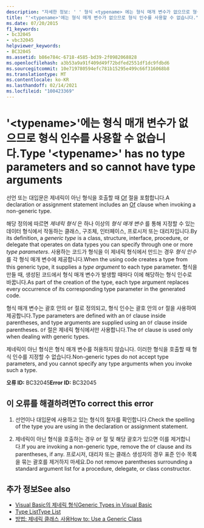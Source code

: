 ```yaml
---
description: "자세한 정보: ' ' 형식 <typename> 에는 형식 매개 변수가 없으므로 형식 인수를 사용할 수 없습니다."
title: "'<typename>'에는 형식 매개 변수가 없으므로 형식 인수를 사용할 수 없습니다."
ms.date: 07/20/2015
f1_keywords:
- bc32045
- vbc32045
helpviewer_keywords:
- BC32045
ms.assetid: b86e784c-6718-4585-bd39-2f0982068828
ms.openlocfilehash: a3b53a9a91f409d49f72bdfed2551df1dc9fdbd6
ms.sourcegitcommit: 10e719780594efc781b15295e499c66f316068b8
ms.translationtype: MT
ms.contentlocale: ko-KR
ms.lasthandoff: 02/14/2021
ms.locfileid: "100423369"
---
```

# <a name="type-typename-has-no-type-parameters-and-so-cannot-have-type-arguments"></a><span data-ttu-id="723b3-103">'\<typename>'에는 형식 매개 변수가 없으므로 형식 인수를 사용할 수 없습니다.</span><span class="sxs-lookup"><span data-stu-id="723b3-103">Type '\<typename>' has no type parameters and so cannot have type arguments</span></span>

<span data-ttu-id="723b3-104">선언 또는 대입문은 제네릭이 아닌 형식을 호출할 때 [Of](../language-reference/statements/of-clause.md) 절을 포함합니다.</span><span class="sxs-lookup"><span data-stu-id="723b3-104">A declaration or assignment statement includes an [Of](../language-reference/statements/of-clause.md) clause when invoking a non-generic type.</span></span>  
  
 <span data-ttu-id="723b3-105">해당 정의에 따르면 *제네릭 형식* 은 하나 이상의 *형식 매개 변수* 를 통해 지정할 수 있는 데이터 형식에서 작동하는 클래스, 구조체, 인터페이스, 프로시저 또는 대리자입니다.</span><span class="sxs-lookup"><span data-stu-id="723b3-105">By its definition, a *generic type* is a class, structure, interface, procedure, or delegate that operates on data types you can specify through one or more *type parameters*.</span></span> <span data-ttu-id="723b3-106">사용하는 코드가 형식을 이 제네릭 형식에서 만드는 경우 *형식 인수* 를 각 형식 매개 변수에 제공합니다.</span><span class="sxs-lookup"><span data-stu-id="723b3-106">When the using code creates a type from this generic type, it supplies a *type argument* to each type parameter.</span></span> <span data-ttu-id="723b3-107">형식을 만들 때, 생성된 코드에서 형식 매개 변수가 발생할 때마다 이에 해당하는 형식 인수로 바꿉니다.</span><span class="sxs-lookup"><span data-stu-id="723b3-107">As part of the creation of the type, each type argument replaces every occurrence of its corresponding type parameter in the generated code.</span></span>  
  
 <span data-ttu-id="723b3-108">형식 매개 변수는 괄호 안의 `Of` 절로 정의되고, 형식 인수는 괄호 안의 `Of` 절을 사용하여 제공합니다.</span><span class="sxs-lookup"><span data-stu-id="723b3-108">Type parameters are defined with an `Of` clause inside parentheses, and type arguments are supplied using an `Of` clause inside parentheses.</span></span> <span data-ttu-id="723b3-109">`Of` 절은 제네릭 형식에서만 사용합니다.</span><span class="sxs-lookup"><span data-stu-id="723b3-109">The `Of` clause is used only when dealing with generic types.</span></span>  
  
 <span data-ttu-id="723b3-110">제네릭이 아닌 형식은 형식 매개 변수를 허용하지 않습니다. 이러한 형식을 호출할 때 형식 인수를 지정할 수 없습니다.</span><span class="sxs-lookup"><span data-stu-id="723b3-110">Non-generic types do not accept type parameters, and you cannot specify any type arguments when you invoke such a type.</span></span>  
  
 <span data-ttu-id="723b3-111">**오류 ID:** BC32045</span><span class="sxs-lookup"><span data-stu-id="723b3-111">**Error ID:** BC32045</span></span>  
  
## <a name="to-correct-this-error"></a><span data-ttu-id="723b3-112">이 오류를 해결하려면</span><span class="sxs-lookup"><span data-stu-id="723b3-112">To correct this error</span></span>  
  
1. <span data-ttu-id="723b3-113">선언이나 대입문에 사용하고 있는 형식의 철자를 확인합니다.</span><span class="sxs-lookup"><span data-stu-id="723b3-113">Check the spelling of the type you are using in the declaration or assignment statement.</span></span>  
  
2. <span data-ttu-id="723b3-114">제네릭이 아닌 형식을 호출하는 경우 `Of` 절 및 해당 괄호가 있으면 이를 제거합니다.</span><span class="sxs-lookup"><span data-stu-id="723b3-114">If you are invoking a non-generic type, remove the `Of` clause and its parentheses, if any.</span></span> <span data-ttu-id="723b3-115">프로시저, 대리자 또는 클래스 생성자의 경우 표준 인수 목록을 묶는 괄호를 제거하지 마세요.</span><span class="sxs-lookup"><span data-stu-id="723b3-115">Do not remove parentheses surrounding a standard argument list for a procedure, delegate, or class constructor.</span></span>  
  
## <a name="see-also"></a><span data-ttu-id="723b3-116">추가 정보</span><span class="sxs-lookup"><span data-stu-id="723b3-116">See also</span></span>

- [<span data-ttu-id="723b3-117">Visual Basic의 제네릭 형식</span><span class="sxs-lookup"><span data-stu-id="723b3-117">Generic Types in Visual Basic</span></span>](../programming-guide/language-features/data-types/generic-types.md)
- [<span data-ttu-id="723b3-118">Type List</span><span class="sxs-lookup"><span data-stu-id="723b3-118">Type List</span></span>](../language-reference/statements/type-list.md)
- [<span data-ttu-id="723b3-119">방법: 제네릭 클래스 사용</span><span class="sxs-lookup"><span data-stu-id="723b3-119">How to: Use a Generic Class</span></span>](../programming-guide/language-features/data-types/how-to-use-a-generic-class.md)
